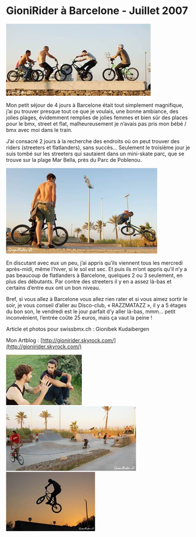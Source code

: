 # GioniRider à Barcelone - Juillet 2007

![article_barcelona_clip_image002](./media/article_barcelona_clip_image002.jpg)

Mon petit séjour de 4 jours à Barcelone était tout simplement magnifique, j’ai pu trouver presque tout ce que je voulais, une bonne ambiance, des jolies plages, évidemment remplies de jolies femmes et bien sûr des places pour le bmx, street et flat, malheureusement je n’avais pas pris mon bébé / bmx avec moi dans le train.

J’ai consacré 2 jours à la recherche des endroits où on peut trouver des riders (streeters et flatlanders), sans succès… Seulement le troisième jour je suis tombé sur les streeters qui sautaient dans un mini-skate parc, que se trouve sur la plage Mar Bella, près du Parc de Poblenou.

![article_barcelona_clip_image006](./media/article_barcelona_clip_image006.jpg)

En discutant avec eux un peu, j’ai appris qu’ils viennent tous les mercredi après-midi, même l’hiver, si le sol est sec. Et puis ils m’ont appris qu’il n’y a pas beaucoup de flatlanders à Barcelone, quelques 2 ou 3 seulement, en plus des débutants. Par contre des streeters il y en a assez là-bas et certains d’entre eux ont un bon niveau.

Bref, si vous allez à Barcelone vous allez rien rater et si vous aimez sortir le soir, je vous conseil d’aller au Disco-club, « RAZZMATAZZ », il y a 5 étages du bon son, le vendredi est le jour parfait d’y aller là-bas, mmm… petit inconvénient, l’entrée coûte 25 euros, mais ça vaut la peine !

Article et photos pour swissbmx.ch : Gionibek Kudaibergen

Mon Artblog : [http://gionirider.skyrock.com/](http://gionirider.skyrock.com/)

![article_barcelona_clip_image004](./media/article_barcelona_clip_image004.jpg)
![article_barcelona_clip_image008](./media/article_barcelona_clip_image008.jpg)
![article_barcelona_clip_image010](./media/article_barcelona_clip_image010.jpg)
